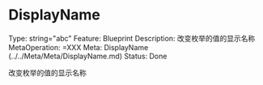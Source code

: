 # DisplayName

Type: string="abc"
Feature: Blueprint
Description: 改变枚举的值的显示名称
MetaOperation: =XXX
Meta: DisplayName (../../Meta/Meta/DisplayName.md)
Status: Done

改变枚举的值的显示名称